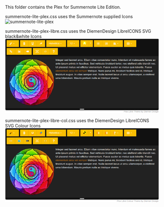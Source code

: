 This folder contains the Plex for Summernote Lite Edition.

summernote-lite-plex.css uses the Summernote supplied Icons
![summernote-lite-plex](summernote-plex-darkly.png)

summernote-lite-plex-libre.css uses the DiemenDesign LibreICONS SVG black&white Icons
![summernote-lite-plex-libre](summernote-lite-plex-libre.png)

summernote-lite-plex-libre-col.css uses the DiemenDesign LibreICONS SVG Colour Icons
![summernote-lite-plex-libre-col](summernote-lite-plex-libre-col.png)
